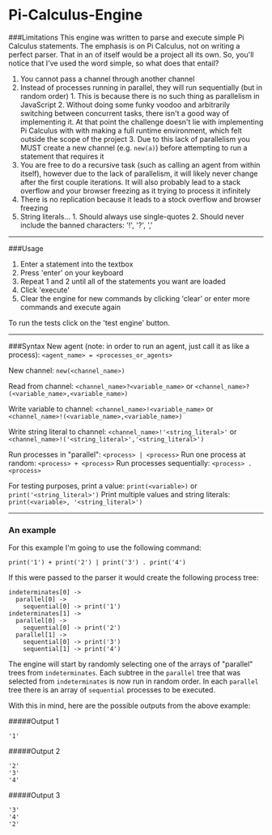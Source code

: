 # Pi-Calculus-Engine

###Limitations
This engine was written to parse and execute simple Pi Calculus statements. The emphasis is on Pi Calculus, not on
writing a perfect parser. That in an of itself would be a project all its own. So, you'll notice that I've used the word
simple, so what does that entail?
  1. You cannot pass a channel through another channel
  2. Instead of processes running in parallel, they will run sequentially (but in random order)
    1. This is because there is no such thing as parallelism in JavaScript
    2. Without doing some funky voodoo and arbitrarily switching between concurrent tasks, there isn't a good way of
    implementing it. At that point the challenge doesn't lie with implementing Pi Calculus with with making a full
    runtime environment, which felt outside the scope of the project
    3. Due to this lack of parallelism you MUST create a new channel (e.g. `new(a)`) before attempting to run a
    statement that requires it
  3. You are free to do a recursive task (such as calling an agent from within itself), however due to the lack of
  parallelism, it will likely never change after the first couple iterations. It will also probably lead to a stack
  overflow and your browser freezing as it trying to process it infinitely
  4. There is no replication because it leads to a stock overflow and browser freezing
  5. String literals...
    1. Should always use single-quotes
    2. Should never include the banned characters: '!', '?', ','

---
###Usage
  1. Enter a statement into the textbox
  2. Press 'enter' on your keyboard
  3. Repeat 1 and 2 until all of the statements you want are loaded
  4. Click 'execute'
  5. Clear the engine for new commands by clicking 'clear' or enter more commands and execute again

To run the tests click on the 'test engine' button.

---
###Syntax
New agent (note: in order to run an agent, just call it as like a process):
`<agent_name> = <processes_or_agents>`

New channel:
`new(<channel_name>)`

Read from channel:
`<channel_name>?<variable_name>` or `<channel_name>?(<variable_name>,<variable_name>)`

Write variable to channel:
`<channel_name>!<variable_name>` or `<channel_name>!(<variable_name>,<variable_name>)`

Write string literal to channel:
`<channel_name>!'<string_literal>'` or `<channel_name>!('<string_literal>','<string_literal>')`

Run processes in "parallel":
`<process> | <process>`
Run one process at random:
`<process> + <process>`
Run processes sequentially:
`<process> . <process>`

For testing purposes, print a value:
`print(<variable>)` or `print('<string_literal>')`
Print multiple values and string literals:
`print(<variable>, '<string_literal>')`

---
### An example
For this example I'm going to use the following command:
```
print('1') + print('2') | print('3') . print('4')
```

If this were passed to the parser it would create the following process tree:

```
indeterminates[0] ->
  parallel[0] ->
    sequential[0] -> print('1')
indeterminates[1] ->
  parallel[0] ->
    sequential[0] -> print('2')
  parallel[1] ->
    sequential[0] -> print('3')
    sequential[1] -> print('4')
```

The engine will start by randomly selecting one of the arrays of "parallel" trees from `indeterminates`. Each subtree in
the `parallel` tree that was selected from `indeterminates` is now run in random order. In each `parallel` tree there is
an array of `sequential` processes to be executed.

With this in mind, here are the possible outputs from the above example:

#####Output 1
```
'1'
```

#####Output 2
```
'2'
'3'
'4'
```

#####Output 3
```
'3'
'4'
'2'
```
